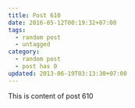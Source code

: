 ```yaml
---
title: Post 610
date: 2016-05-12T00:19:32+07:00
tags:
  - random post
  - untagged
category:
  - random post
  - post has 0
updated: 2013-06-19T03:13:30+07:00
---
```

This is content of post 610